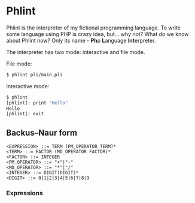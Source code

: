 # Phlint

Phlint is the interpreter of my fictional programming language. To write some
language using PHP is crazy idea, but... why not? What do we know about Phlint now?
Only its name - **Ph**p **L**anguage **Int**erpreter.

The interpreter has two mode: interactive and file mode.
 
 
File mode:
```sh
$ phlint pli/main.pli
```

Interactive mode:
```sh
$ phlint
[phlint]: print "Hello"
Hello
[phlint]: exit
```

## Backus–Naur form

```
<EXPRESSION> ::= TERM (PM_OPERATOR TERM)*
<TERM> ::= FACTOR (MD_OPERATOR FACTOR)*
<FACTOR> ::= INTEGER
<PM_OPERATOR> ::= "+"|"-"
<MD_OPERATOR> ::= "*"|"/"
<INTEGER> ::= DIGIT(DIGIT)*
<DIGIT> ::= 0|1|2|3|4|5|6|7|8|9
```

### Expressions

